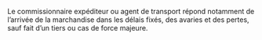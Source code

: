 Le commissionnaire expéditeur ou agent de transport répond notamment de
l’arrivée de la marchandise dans les délais fixés, des avaries et des pertes, sauf fait d’un tiers
ou cas de force majeure.